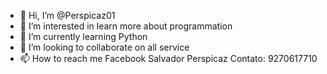 - 👋 Hi, I’m @Perspicaz01
- 👀 I’m interested in learn more about programmation
- 🌱 I’m currently learning Python
- 💞️ I’m looking to collaborate on all service
- 📫 How to reach me Facebook Salvador Perspicaz
Contato: 9270617710

<!---
Perspicaz01/Perspicaz01 is a ✨ special ✨ repository because its `README.md` (this file) appears on your GitHub profile.
You can click the Preview link to take a look at your changes.
--->
